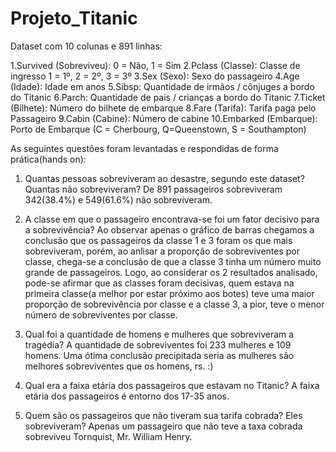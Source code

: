# Projeto_Titanic

Dataset com 10 colunas e 891 linhas:

1.Survived (Sobreviveu): 0 = Não, 1 = Sim
2.Pclass (Classe): Classe de ingresso 1 = 1º, 2 = 2º, 3 = 3º
3.Sex (Sexo): Sexo do passageiro
4.Age (Idade): Idade em anos
5.Sibsp: Quantidade de irmãos / cônjuges a bordo do Titanic
6.Parch: Quantidade de pais / crianças a bordo do Titanic
7.Ticket (Bilhete): Número do bilhete de embarque
8.Fare (Tarifa): Tarifa paga pelo Passageiro
9.Cabin (Cabine): Número de cabine
10.Embarked (Embarque): Porto de Embarque (C = Cherbourg, Q=Queenstown, S = Southampton)


As seguintes questões foram levantadas e respondidas de forma prática(hands on):
1. Quantas pessoas sobreviveram ao desastre, segundo este dataset? Quantas não sobreviveram?
  De 891 passageiros sobreviveram 342(38.4%) e 549(61.6%) não sobreviveram.
2. A classe em que o passageiro encontrava-se foi um fator decisivo para a sobrevivência?
  Ao observar apenas o gráfico de barras chegamos a conclusão que os passageiros da classe 1 e 3 foram os que mais sobreviveram, porém, ao anlisar a proporção de sobreviventes por classe, chega-se a conclusão de que a classe 3 tinha um número muito grande de passageiros. Logo, ao considerar os 2 resultados analisado, pode-se afirmar que as classes foram decisivas, quem estava na primeira classe(a melhor por estar próximo aos botes) teve uma maior proporção de sobrevivência por classe e a classe 3, a pior, teve o menor número de sobreviventes por classe.
  
3. Qual foi a quantidade de homens e mulheres que sobreviveram a tragédia?
 A quantidade de sobreviventes foi 233 mulheres e 109 homens. Uma ótima conclusão precipitada seria as mulheres são melhores sobreviventes que os homens, rs. :)
 
4. Qual era a faixa etária dos passageiros que estavam no Titanic?
 A faixa etária dos passageiros é entorno dos 17-35 anos. 
 
5. Quem são os passageiros que não tiveram sua tarifa cobrada? Eles sobreviveram?
 Apenas um passageiro que não teve a taxa cobrada sobreviveu Tornquist, Mr. William Henry.
